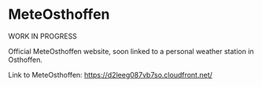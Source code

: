# MeteOsthoffen

WORK IN PROGRESS  
  
Official MeteOsthoffen website, soon linked to a personal weather station in Osthoffen.  
  
Link to MeteOsthoffen: https://d2leeg087vb7so.cloudfront.net/